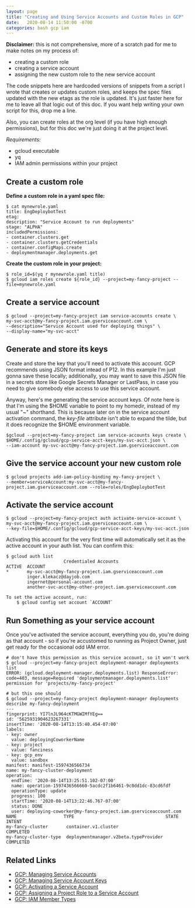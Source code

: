 ```yaml
---
layout: page
title: "Creating and Using Service Accounts and Custom Roles in GCP"
date:   2020-08-14 11:50:00 -0700
categories: bash gcp iam 
---
```



**Disclaimer:** this is not comprehensive, more of a scratch pad for me to make notes on my process of:
- creating a custom role
- creating a service account
- assigning the new custom role to the new service account

The code snippets here are hardcoded versions of snippets from a script I wrote that creates or updates custom roles, and keeps the spec files updated with the new etags as the role is updated. It's just faster here for me to leave all that logic out of this doc. If you want help writing your own script for this, drop me a line.

Also, you can create roles at the org level (if you have high enough permissions), but for this doc we're just doing it at the project level.

*Requirements:*
- gcloud executable
- yq
- IAM admin permissions within your project

## Create a custom role
**Define a custom role in a yaml spec file:**
```
$ cat mynewrole.yaml
title: EngDeploybotTest
etag:
description: "Service Account to run deployments"
stage: "ALPHA"
includedPermissions:
- container.clusters.get
- container.clusters.getCredentials
- container.configMaps.create
- deploymentmanager.deployments.get
```

**Create the custom role in your project:**
```
$ role_id=$(yq r mynewrole.yaml title)
$ gcloud iam roles create ${role_id} --project=my-fancy-project --file=mynewrole.yaml
```


## Create a service account ##
```
$ gcloud --project=my-fancy-project iam service-accounts create \
my-svc-acct@my-fancy-project.iam.gserviceaccount.com \
--description="Service Account used for deploying things" \
--display-name="my-svc-acct"
```

## Generate and store its keys
Create and store the key that you'll need to activate this account. GCP recommends using JSON format intead of P12. In this example I'm just gonna save these locally; additionally, you may want to save this JSON file in a secrets store like Google Secrets Manager or LastPass, in case you need to give somebody else access to use this service account.

Anyway, here's me generating the service account keys. Of note here is that I'm using the $HOME variable to point to my homedir, instead of my usual "~" shorthand. This is because later on in the service account activation command, the _key-file_ attribute isn't able to expand the tilde, but it does recognize the $HOME environment variable.
```
$gcloud --project=my-fancy-project iam service-accounts keys create \
$HOME/.config/gcloud/gcp-service-acct-keys/my-svc-acct.json \
--iam-account my-svc-acct@my-fancy-project.iam.gserviceaccount.com
```

## Give the service account your new custom role ##
```
$ gcloud projects add-iam-policy-binding my-fancy-project \
--member=serviceAccount:my-svc-acct@my-fancy-project.iam.gserviceaccount.com --role=roles/EngDeploybotTest
```


## Activate the service account ##

```
$ gcloud --project=my-fancy-project auth activate-service-account \
my-svc-acct@my-fancy-project.iam.gserviceaccount.com \
--key-file=$HOME/.config/gcloud/gcp-service-acct-keys/my-svc-acct.json
```

Activating this account for the very first time will automatically set it as the active account in your auth list. You can confirm this: 
```
$ gcloud auth list
                      Credentialed Accounts
ACTIVE  ACCOUNT
*       my-svc-acct@my-fancy-project.iam.gserviceaccount.com
        inger.klekacz@dayjob.com
        ingernet@personal-account.com
        another-svc-acct@my-other-project.iam.gserviceaccount.com

To set the active account, run:
    $ gcloud config set account `ACCOUNT`

```

## Run Something as your service account ##
Once you've activated the service account, everything you do, you're doing as that account - so if you're accustomed to running as Project Owner, just get ready for the occasional odd IAM error.

```
# don't have this permission as this service account, so it won't work
$ gcloud --project=my-fancy-project deployment-manager deployments list
ERROR: (gcloud.deployment-manager.deployments.list) ResponseError: code=403, message=Required 'deploymentmanager.deployments.list' permission for 'projects/my-fancy-project'

# but this one should
$ gcloud --project=my-fancy-project deployment-manager deployments describe my-fancy-deployment
---
fingerprint: YI7lnJL964cKTMGWIMfYEg==
id: '5625931904623267331'
insertTime: '2020-08-14T13:15:40.454-07:00'
labels:
- key: owner
  value: deployingCoworkerName
- key: project
  value: fanciness
- key: gcp_env
  value: sandbox
manifest: manifest-1597436566734
name: my-fancy-cluster-deployment
operation:
  endTime: '2020-08-14T13:25:51.102-07:00'
  name: operation-1597436566660-5acdc2f1b6461-9c0dd1dc-83cd6fdf
  operationType: update
  progress: 100
  startTime: '2020-08-14T13:22:46.767-07:00'
  status: DONE
  user: deploying-coworker@my-fancy-project.iam.gserviceaccount.com
NAME                  TYPE                                   STATE      INTENT
my-fancy-cluster       container.v1.cluster                   COMPLETED
my-fancy-cluster-type  deploymentmanager.v2beta.typeProvider  COMPLETED

```

## Related Links ##
- [GCP: Managing Service Accounts](https://cloud.google.com/iam/docs/creating-managing-service-accounts)
- [GCP: Managing Service Account Keys](https://cloud.google.com/iam/docs/creating-managing-service-account-keys)
- [GCP: Activating a Service Account](https://cloud.google.com/sdk/gcloud/reference/auth/activate-service-account)
- [GCP: Assigning a Project Role to a Service Account](https://cloud.google.com/iam/docs/granting-changing-revoking-access#updating-gcloud)
- [GCP: IAM Member Types](https://cloud.google.com/iam/docs/reference/rest/v1/Policy#Binding)